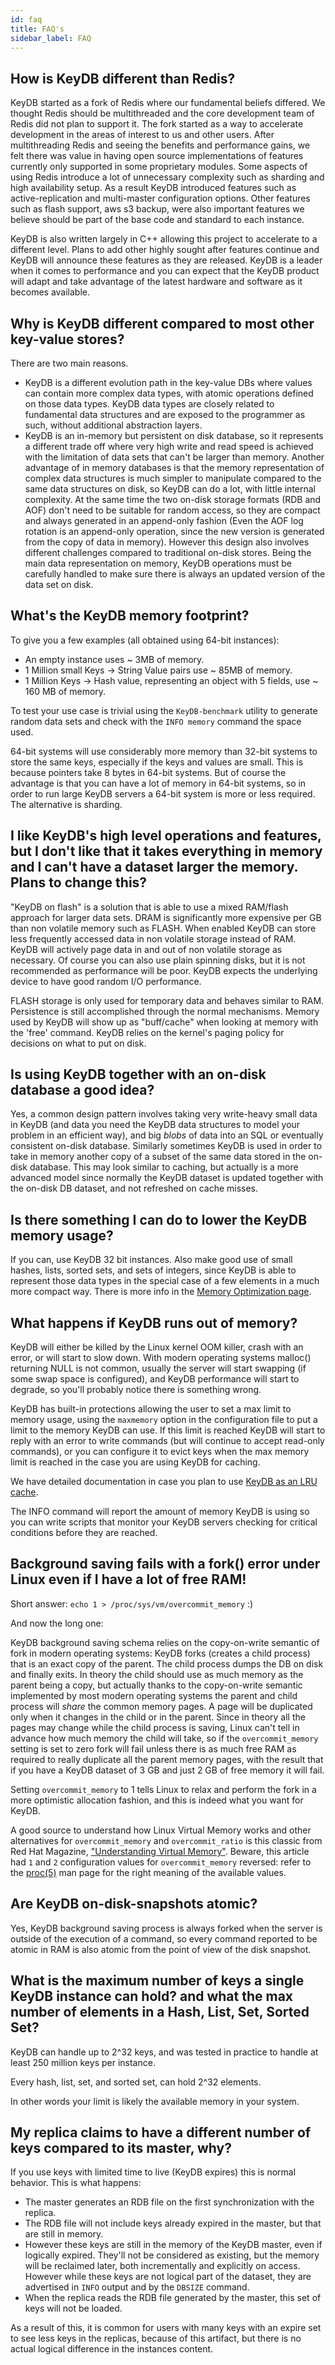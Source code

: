 ```yaml
---
id: faq          
title: FAQ's 
sidebar_label: FAQ 
---
```


## How is KeyDB different than Redis?

KeyDB started as a fork of Redis where our fundamental beliefs differed. 
We thought Redis should be multithreaded and the core development team of 
Redis did not plan to support it. The fork started as a way to accelerate 
development in the areas of interest to us and other users. After multithreading 
Redis and seeing the benefits and performance gains, we felt there was value 
in having open source implementations of features currently only supported in some proprietary modules.
Some aspects of using Redis introduce a lot of unnecessary complexity such as sharding and high availability setup. 
As a result KeyDB introduced features such as active-replication and multi-master configuration options. 
Other features such as flash support, aws s3 backup, were also important features we believe should be part of the base code 
and standard to each instance.

KeyDB is also written largely in C++ allowing this project to accelerate to a different level. Plans to add other highly
sought after features continue and KeyDB will announce these features as they are released. KeyDB is a leader when it comes
to performance and you can expect that the KeyDB product will adapt and take advantage of the latest hardware and software as it becomes available. 

## Why is KeyDB different compared to most other key-value stores?

There are two main reasons.

* KeyDB is a different evolution path in the key-value DBs where values can contain more complex data types, with atomic operations defined on those data types. KeyDB data types are closely related to fundamental data structures and are exposed to the programmer as such, without additional abstraction layers.
* KeyDB is an in-memory but persistent on disk database, so it represents a different trade off where very high write and read speed is achieved with the limitation of data sets that can't be larger than memory. Another advantage of
in memory databases is that the memory representation of complex data structures
is much simpler to manipulate compared to the same data structures on disk, so
KeyDB can do a lot, with little internal complexity. At the same time the
two on-disk storage formats (RDB and AOF) don't need to be suitable for random
access, so they are compact and always generated in an append-only fashion
(Even the AOF log rotation is an append-only operation, since the new version
is generated from the copy of data in memory). However this design also involves
different challenges compared to traditional on-disk stores. Being the main data
representation on memory, KeyDB operations must be carefully handled to make sure
there is always an updated version of the data set on disk.

## What's the KeyDB memory footprint?

To give you a few examples (all obtained using 64-bit instances):

* An empty instance uses ~ 3MB of memory.
* 1 Million small Keys -> String Value pairs use ~ 85MB of memory.
* 1 Million Keys -> Hash value, representing an object with 5 fields, use ~ 160 MB of memory.

To test your use case is trivial using the `KeyDB-benchmark` utility to generate random data sets and check with the `INFO memory` command the space used.

64-bit systems will use considerably more memory than 32-bit systems to store the same keys, especially if the keys and values are small. This is because pointers take 8 bytes in 64-bit systems. But of course the advantage is that you can
have a lot of memory in 64-bit systems, so in order to run large KeyDB servers a 64-bit system is more or less required. The alternative is sharding.

## I like KeyDB's high level operations and features, but I don't like that it takes everything in memory and I can't have a dataset larger the memory. Plans to change this?

"KeyDB on flash" is a solution that is able to use a mixed RAM/flash approach for
larger data sets. DRAM is significantly more expensive per GB than non volatile memory such as FLASH. When enabled KeyDB can store less frequently accessed data in non volatile storage instead of RAM. KeyDB will actively page data in and out of non volatile storage as necessary. Of course you can also use plain spinning disks, but it is not recommended as performance will be poor. KeyDB expects the underlying device to have good random I/O performance.

FLASH storage is only used for temporary data and behaves similar to RAM. Persistence is still accomplished through the normal mechanisms. Memory used by KeyDB will show up as "buff/cache" when looking at memory with the 'free' command. KeyDB relies on the kernel's paging policy for decisions on what to put on disk.



## Is using KeyDB together with an on-disk database a good idea?

Yes, a common design pattern involves taking very write-heavy small data
in KeyDB (and data you need the KeyDB data structures to model your problem
in an efficient way), and big *blobs* of data into an SQL or eventually
consistent on-disk database. Similarly sometimes KeyDB is used in order to
take in memory another copy of a subset of the same data stored in the on-disk
database. This may look similar to caching, but actually is a more advanced model
since normally the KeyDB dataset is updated together with the on-disk DB dataset,
and not refreshed on cache misses.

## Is there something I can do to lower the KeyDB memory usage?

If you can, use KeyDB 32 bit instances. Also make good use of small hashes,
lists, sorted sets, and sets of integers, since KeyDB is able to represent
those data types in the special case of a few elements in a much more compact
way. There is more info in the [Memory Optimization page](https://docs.keydb.dev/docs/memory-optimization).

## What happens if KeyDB runs out of memory?

KeyDB will either be killed by the Linux kernel OOM killer,
crash with an error, or will start to slow down.
With modern operating systems malloc() returning NULL is not common, usually
the server will start swapping (if some swap space is configured), and KeyDB
performance will start to degrade, so you'll probably notice there is something
wrong.

KeyDB has built-in protections allowing the user to set a max limit to memory
usage, using the `maxmemory` option in the configuration file to put a limit
to the memory KeyDB can use. If this limit is reached KeyDB will start to reply
with an error to write commands (but will continue to accept read-only
commands), or you can configure it to evict keys when the max memory limit
is reached in the case you are using KeyDB for caching.

We have detailed documentation in case you plan to use [KeyDB as an LRU cache](https://docs.keydb.dev/docs/lru-cache).

The INFO command will report the amount of memory KeyDB is using so you can
write scripts that monitor your KeyDB servers checking for critical conditions
before they are reached.

## Background saving fails with a fork() error under Linux even if I have a lot of free RAM!

Short answer: `echo 1 > /proc/sys/vm/overcommit_memory` :)

And now the long one:

KeyDB background saving schema relies on the copy-on-write semantic of fork in
modern operating systems: KeyDB forks (creates a child process) that is an
exact copy of the parent. The child process dumps the DB on disk and finally
exits. In theory the child should use as much memory as the parent being a
copy, but actually thanks to the copy-on-write semantic implemented by most
modern operating systems the parent and child process will _share_ the common
memory pages. A page will be duplicated only when it changes in the child or in
the parent. Since in theory all the pages may change while the child process is
saving, Linux can't tell in advance how much memory the child will take, so if
the `overcommit_memory` setting is set to zero fork will fail unless there is
as much free RAM as required to really duplicate all the parent memory pages,
with the result that if you have a KeyDB dataset of 3 GB and just 2 GB of free
memory it will fail.

Setting `overcommit_memory` to 1 tells Linux to relax and perform the fork in a
more optimistic allocation fashion, and this is indeed what you want for KeyDB.

A good source to understand how Linux Virtual Memory works and other
alternatives for `overcommit_memory` and `overcommit_ratio` is this classic
from Red Hat Magazine, ["Understanding Virtual Memory"][redhatvm].
Beware, this article had `1` and `2` configuration values for `overcommit_memory`
reversed: refer to the [proc(5)][proc5] man page for the right meaning of the
available values.

[redhatvm]: http://www.redhat.com/magazine/001nov04/features/vm/
[proc5]: http://man7.org/linux/man-pages/man5/proc.5.html

## Are KeyDB on-disk-snapshots atomic?

Yes, KeyDB background saving process is always forked when the server is
outside of the execution of a command, so every command reported to be atomic
in RAM is also atomic from the point of view of the disk snapshot.

## What is the maximum number of keys a single KeyDB instance can hold? and what the max number of elements in a Hash, List, Set, Sorted Set?

KeyDB can handle up to 2^32 keys, and was tested in practice to
handle at least 250 million keys per instance.

Every hash, list, set, and sorted set, can hold 2^32 elements.

In other words your limit is likely the available memory in your system.

## My replica claims to have a different number of keys compared to its master, why?

If you use keys with limited time to live (KeyDB expires) this is normal behavior. This is what happens:

* The master generates an RDB file on the first synchronization with the replica.
* The RDB file will not include keys already expired in the master, but that are still in memory.
* However these keys are still in the memory of the KeyDB master, even if logically expired. They'll not be considered as existing, but the memory will be reclaimed later, both incrementally and explicitly on access. However while these keys are not logical part of the dataset, they are advertised in `INFO` output and by the `DBSIZE` command.
* When the replica reads the RDB file generated by the master, this set of keys will not be loaded.

As a result of this, it is common for users with many keys with an expire set to see less keys in the replicas, because of this artifact, but there is no actual logical difference in the instances content.
